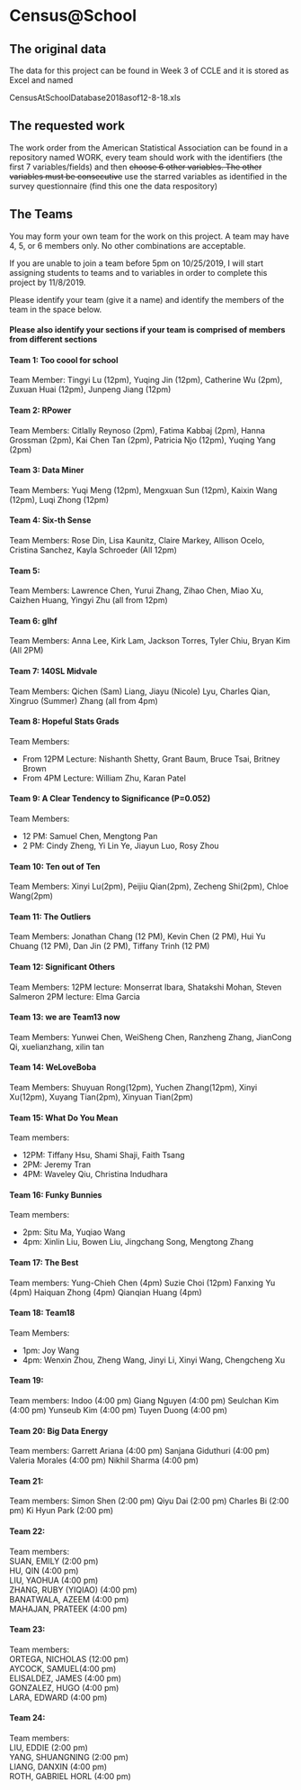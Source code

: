 # Census@School

## The original data

The data for this project can be found in Week 3 of CCLE and it is stored as Excel and named

CensusAtSchoolDatabase2018asof12-8-18.xls

## The requested work

The work order from the American Statistical Association can be found in a repository named WORK, every team should work with the identifiers (the first 7 variables/fields) and then ~~choose 6 other variables.  The other variables must be consecutive~~ 
use the starred variables as identified in the survey questionnaire (find this one the data respository)

## The Teams

You may form your own team for the work on this project. A team may have 4, 5, or 6 members only.  No other combinations are acceptable. 

If you are unable to join a team before 5pm on 10/25/2019, I will start assigning students to teams and to variables in order to complete this project by 11/8/2019.

Please identify your team (give it a name) and identify the members of the team in the space below. <h4>Please also identify your sections if your team is comprised of members from different sections</h4>

#### Team 1: Too coool for school
Team Member:
Tingyi Lu (12pm), Yuqing Jin (12pm), Catherine Wu (2pm), Zuxuan Huai (12pm), Junpeng Jiang (12pm)

#### Team 2: RPower 
Team Members:
Citlally Reynoso (2pm), Fatima Kabbaj (2pm), Hanna Grossman (2pm), Kai Chen Tan (2pm), Patricia Njo (12pm), Yuqing Yang (2pm)

#### Team 3: Data Miner
Team Members:
Yuqi Meng (12pm), Mengxuan Sun (12pm), Kaixin Wang (12pm), Luqi Zhong (12pm)

#### Team 4: Six-th Sense
Team Members:
Rose Din, Lisa Kaunitz, Claire Markey, Allison Ocelo, Cristina Sanchez, Kayla Schroeder (All 12pm)

#### Team 5:
Team Members:
Lawrence Chen, Yurui Zhang, Zihao Chen, Miao Xu, Caizhen Huang, Yingyi Zhu (all from 12pm)

#### Team 6: glhf
Team Members:
Anna Lee, Kirk Lam, Jackson Torres, Tyler Chiu, Bryan Kim (All 2PM)

#### Team 7: 140SL Midvale
Team Members: Qichen (Sam) Liang, Jiayu (Nicole) Lyu, Charles Qian, Xingruo (Summer) Zhang (all from 4pm)

#### Team 8: Hopeful Stats Grads
Team Members: 
* From 12PM Lecture: Nishanth Shetty, Grant Baum, Bruce Tsai, Britney Brown
* From 4PM Lecture: William Zhu, Karan Patel 

#### Team 9: A Clear Tendency to Significance (P=0.052)
Team Members: 
* 12 PM: Samuel Chen, Mengtong Pan
* 2 PM: Cindy Zheng, Yi Lin Ye, Jiayun Luo, Rosy Zhou

#### Team 10: Ten out of Ten
Team Members: Xinyi Lu(2pm), Peijiu Qian(2pm), Zecheng Shi(2pm), Chloe Wang(2pm) 

#### Team 11: The Outliers
Team Members: Jonathan Chang (12 PM), Kevin Chen (2 PM), Hui Yu Chuang (12 PM), Dan Jin (2 PM), Tiffany Trinh (12 PM)

#### Team 12: Significant Others
Team Members:
12PM lecture: Monserrat Ibara, Shatakshi Mohan, Steven Salmeron
2PM lecture: Elma Garcia

#### Team 13: we are Team13 now
Team Members: Yunwei Chen, WeiSheng Chen, Ranzheng Zhang, JianCong Qi, xuelianzhang, xilin tan

#### Team 14: WeLoveBoba
Team Members: Shuyuan Rong(12pm), Yuchen Zhang(12pm), Xinyi Xu(12pm), Xuyang Tian(2pm), Xinyuan Tian(2pm)

#### Team 15: What Do You Mean
Team members:
* 12PM: Tiffany Hsu, Shami Shaji, Faith Tsang
* 2PM: Jeremy Tran
* 4PM: Waveley Qiu, Christina Indudhara

#### Team 16: Funky Bunnies
Team members:
* 2pm: Situ Ma, Yuqiao Wang
* 4pm: Xinlin Liu, Bowen Liu, Jingchang Song, Mengtong Zhang

#### Team 17: The Best
Team members:
Yung-Chieh Chen (4pm)
Suzie Choi (12pm)
Fanxing Yu (4pm)
Haiquan Zhong (4pm)
Qianqian Huang (4pm)

#### Team 18: Team18
Team Members: 
* 1pm: Joy Wang
* 4pm: Wenxin Zhou, Zheng Wang, Jinyi Li, Xinyi Wang, Chengcheng Xu

#### Team 19: 
Team members:
Indoo (4:00 pm)
Giang Nguyen (4:00 pm)
Seulchan Kim (4:00 pm)
Yunseub Kim  (4:00 pm)
Tuyen Duong (4:00 pm)

#### Team 20: Big Data Energy
Team members:
Garrett Ariana (4:00 pm)
Sanjana Giduthuri (4:00 pm)
Valeria Morales (4:00 pm)
Nikhil Sharma (4:00 pm)

#### Team 21:
Team members:
Simon Shen (2:00 pm)
Qiyu Dai (2:00 pm)
Charles Bi (2:00 pm)
Ki Hyun Park (2:00 pm)

#### Team 22:  
Team members:  
SUAN, EMILY (2:00 pm)  
HU, QIN (4:00 pm)  
LIU, YAOHUA (4:00 pm)   
ZHANG, RUBY (YIQIAO) (4:00 pm)   
BANATWALA, AZEEM (4:00 pm)   
MAHAJAN, PRATEEK (4:00 pm) 

#### Team 23:  
Team members:  
ORTEGA, NICHOLAS  (12:00 pm)   
AYCOCK, SAMUEL(4:00 pm)   
ELISALDEZ, JAMES (4:00 pm)  
GONZALEZ, HUGO   (4:00 pm)  
LARA, EDWARD (4:00 pm)  

#### Team 24:  
Team members:  
LIU, EDDIE (2:00 pm)  
YANG, SHUANGNING (2:00 pm)  
LIANG, DANXIN (4:00 pm)  
ROTH, GABRIEL HORL (4:00 pm)  
